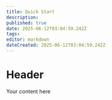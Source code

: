 ```yaml
---
title: Quick Start
description: 
published: true
date: 2025-06-12T03:04:59.242Z
tags: 
editor: markdown
dateCreated: 2025-06-12T03:04:59.242Z
---
```


# Header
Your content here